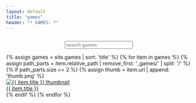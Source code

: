 ```yaml
---
layout: default
title: "games"
header: "* GAMES: *"
---
```


<div style="display: flex; justify-content: center; align-items: center; width: 100%; margin: 2em 0 1em 0;">
  <input type="text" id="gameSearch" placeholder="search games" aria-label="Search games"
    onfocus="this.style.borderColor='#FF4500';this.style.boxShadow='0 0 0 2px #531600ff';"
    onblur="this.style.borderColor='#bbb';this.style.boxShadow='0 2px 12px 0 rgba(0,0,0,0.08)';"
  />
</div>
<div id="noResults" style="display:none; color: #888; margin: 1em 0; font-style: italic;">No results found.</div>

<!--
  Gallery can be forced to a single, horizontally scrollable row by adding the class 'one-row'
  to the container below: class="games-gallery one-row"
-->
<div style="max-height: 50vh; overflow-y: auto;" id="gamesScroll">
  <div id="gamesGrid" class="games-gallery">
  {% assign games = site.games | sort: 'title' %}
  {% for item in games %}
    {% assign path_parts = item.relative_path | remove_first: '_games/' | split: '/' %}
    {% if path_parts.size == 2 %}
    {% assign thumb = item.url | append: 'thumb.png' %}
    <a class="game-card" href="{{ item.url }}" data-title="{{ item.title | downcase }}">
      <div class="thumb-wrap">
        <img src="{{ thumb }}"
             alt="{{ item.title }} thumbnail"
             loading="lazy"
             onerror="this.onerror=null;this.src='/assets/images/placeholder.png';" />
      </div>
      <div class="game-meta">
        <div class="game-title">{{ item.title }}</div>
      </div>
    </a>
    {% endif %}
  {% endfor %}
  

  </div>
</div>

<script src="/assets/js/gameSearch.js"></script>





